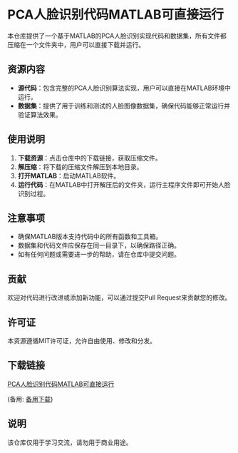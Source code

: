 # PCA人脸识别代码MATLAB可直接运行

本仓库提供了一个基于MATLAB的PCA人脸识别实现代码和数据集，所有文件都压缩在一个文件夹中，用户可以直接下载并运行。

## 资源内容

- **源代码**：包含完整的PCA人脸识别算法实现，用户可以直接在MATLAB环境中运行。
- **数据集**：提供了用于训练和测试的人脸图像数据集，确保代码能够正常运行并验证算法效果。

## 使用说明

1. **下载资源**：点击仓库中的下载链接，获取压缩文件。
2. **解压缩**：将下载的压缩文件解压到本地目录。
3. **打开MATLAB**：启动MATLAB软件。
4. **运行代码**：在MATLAB中打开解压后的文件夹，运行主程序文件即可开始人脸识别过程。

## 注意事项

- 确保MATLAB版本支持代码中的所有函数和工具箱。
- 数据集和代码文件应保存在同一目录下，以确保路径正确。
- 如有任何问题或需要进一步的帮助，请在仓库中提交问题。

## 贡献

欢迎对代码进行改进或添加新功能，可以通过提交Pull Request来贡献您的修改。

## 许可证

本资源遵循MIT许可证，允许自由使用、修改和分发。

## 下载链接
[PCA人脸识别代码MATLAB可直接运行](https://pan.quark.cn/s/0621d90d13e7) 

(备用: [备用下载](https://pan.baidu.com/s/1x3OySWEaHrK1lZ51Bl8cWw?pwd=g0a8))

## 说明

该仓库仅用于学习交流，请勿用于商业用途。
